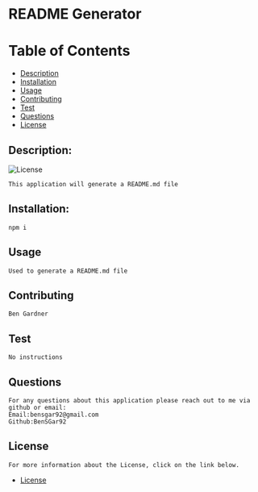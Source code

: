   
# README Generator

# Table of Contents

- [Description](#description)
- [Installation](#installation) 
- [Usage](#usage)
- [Contributing](#contributing)
- [Test](#test)
- [Questions](#questions)
- [License](#license)

## Description:
![License](https://img.shields.io/badge/License-MIT-blue.svg "License Badge")

    This application will generate a README.md file
## Installation:
    npm i
## Usage
    Used to generate a README.md file
## Contributing
    Ben Gardner
## Test
    No instructions
## Questions
    For any questions about this application please reach out to me via github or email:
    Email:bensgar92@gmail.com
    Github:BenSGar92

## License
    For more information about the License, click on the link below.

- [License](https://opensource.org/Licenses/MIT)
